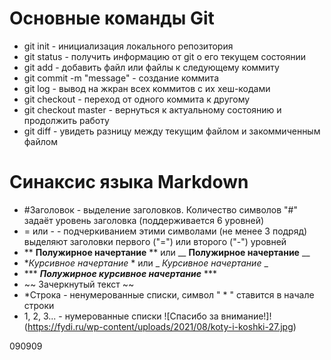 # Основные команды Git
* git init - инициализация локального репозитория
* git status - получить информацию от git о его текущем состоянии
* git add - добавить файл или файлы к следующему коммиту
* git commit -m "message" - создание коммита
* git log - вывод на жкран всех коммитов с их хеш-кодами
* git checkout - переход от одного коммита к другому
* git checkout master - вернуться к актуальному состоянию и продолжить работу
* git diff - увидеть разницу между текущим файлом и закоммиченным файлом

# Синаксис языка Markdown
* #Заголовок - выделение заголовков. Количество символов "#" задаёт уровень заголовка (поддерживается 6 уровней)
* = или - - подчеркиванием этими символами (не менее 3 подряд) выделяют заголовки первого ("=") или второго ("-") уровней
* ** **Полужирное начертание** ** или __ __Полужирное начертание__ __
* **Курсивное начертание* * или _ _Курсивное начертание_ _
* *** ***Полужирное курсивное начертание*** ***
* ~~ Зачеркнутый текст ~~
* *Строка - ненумерованные списки, символ " * " ставится в начале строки
* 1, 2, 3... - нумерованные списки
![Спасибо за внимание!]!(https://fydi.ru/wp-content/uploads/2021/08/koty-i-koshki-27.jpg)

090909